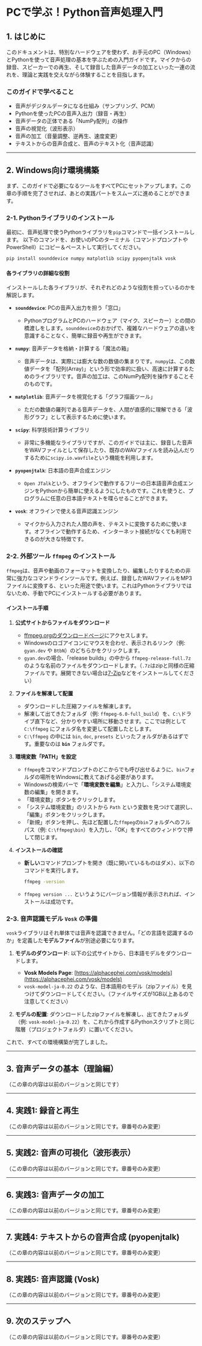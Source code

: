 # PCで学ぶ！Python音声処理入門

## 1. はじめに

このドキュメントは、特別なハードウェアを使わず、お手元のPC（Windows）とPythonを使って音声処理の基本を学ぶための入門ガイドです。マイクからの録音、スピーカーでの再生、そして録音した音声データの加工といった一連の流れを、理論と実践を交えながら体験することを目指します。

### このガイドで学べること
- 音声がデジタルデータになる仕組み（サンプリング、PCM）
- Pythonを使ったPCの音声入出力（録音・再生）
- 音声データの正体である「NumPy配列」の操作
- 音声の視覚化（波形表示）
- 音声の加工（音量調整、逆再生、速度変更）
- テキストからの音声合成と、音声のテキスト化（音声認識）

---

## 2. Windows向け環境構築

まず、このガイドで必要になるツールをすべてPCにセットアップします。この章の手順を完了させれば、あとの実践パートをスムーズに進めることができます。

### 2-1. Pythonライブラリのインストール

最初に、音声処理で使うPythonライブラリを`pip`コマンドで一括インストールします。
以下のコマンドを、お使いのPCのターミナル（コマンドプロンプトやPowerShell）にコピー＆ペーストして実行してください。

```bash
pip install sounddevice numpy matplotlib scipy pyopenjtalk vosk
```

#### 各ライブラリの詳細な役割

インストールした各ライブラリが、それぞれどのような役割を担っているのかを解説します。

- **`sounddevice`**: PCの音声入出力を担う「窓口」
  - PythonプログラムとPCのハードウェア（マイク、スピーカー）との間の橋渡しをします。`sounddevice`のおかげで、複雑なハードウェアの違いを意識することなく、簡単に録音や再生ができます。

- **`numpy`**: 音声データを格納・計算する「魔法の箱」
  - 音声データは、実際には膨大な数の数値の集まりです。`numpy`は、この数値データを「配列(Array)」という形で効率的に扱い、高速に計算するためのライブラリです。音声の加工は、このNumPy配列を操作することそのものです。

- **`matplotlib`**: 音声データを視覚化する「グラフ描画ツール」
  - ただの数値の羅列である音声データを、人間が直感的に理解できる「波形グラフ」として表示するために使います。

- **`scipy`**: 科学技術計算ライブラリ
  - 非常に多機能なライブラリですが、このガイドでは主に、録音した音声をWAVファイルとして保存したり、既存のWAVファイルを読み込んだりするために`scipy.io.wavfile`という機能を利用します。

- **`pyopenjtalk`**: 日本語の音声合成エンジン
  - `Open JTalk`という、オフラインで動作するフリーの日本語音声合成エンジンをPythonから簡単に使えるようにしたものです。これを使うと、プログラムに任意の日本語テキストを喋らせることができます。

- **`vosk`**: オフラインで使える音声認識エンジン
  - マイクから入力された人間の声を、テキストに変換するために使います。オフラインで動作するため、インターネット接続がなくても利用できるのが大きな特徴です。

### 2-2. 外部ツール `ffmpeg` のインストール

`ffmpeg`は、音声や動画のフォーマットを変換したり、編集したりするための非常に強力なコマンドラインツールです。例えば、録音したWAVファイルをMP3ファイルに変換する、といった用途で使います。これはPythonライブラリではないため、手動でPCにインストールする必要があります。

#### インストール手順

1.  **公式サイトからファイルをダウンロード**
    - [ffmpeg.orgのダウンロードページ](https://ffmpeg.org/download.html)にアクセスします。
    - Windowsのロゴアイコンにマウスを合わせ、表示されるリンク（例: `gyan.dev` や `BtbN`）のどちらかをクリックします。
    - `gyan.dev`の場合、「release builds」の中から `ffmpeg-release-full.7z` のような名前のファイルをダウンロードします。（`.7z`はzipと同様の圧縮ファイルです。展開できない場合は[7-Zip](https://www.7-zip.org/)などをインストールしてください）

2.  **ファイルを解凍して配置**
    - ダウンロードした圧縮ファイルを解凍します。
    - 解凍して出てきたフォルダ（例: `ffmpeg-6.0-full_build`）を、`C:\`ドライブ直下など、分かりやすい場所に移動させます。ここでは例として `C:\ffmpeg` にフォルダ名を変更して配置したとします。
    - `C:\ffmpeg` の中には `bin`, `doc`, `presets` といったフォルダがあるはずです。重要なのは **`bin`** フォルダです。

3.  **環境変数「PATH」を設定**
    - `ffmpeg`をコマンドプロンプトのどこからでも呼び出せるように、`bin`フォルダの場所をWindowsに教えてあげる必要があります。
    - Windowsの検索バーで「**環境変数を編集**」と入力し、「システム環境変数の編集」を開きます。
    - 「環境変数」ボタンをクリックします。
    - 「システム環境変数」のリストから `Path` という変数を見つけて選択し、「編集」ボタンをクリックします。
    - 「新規」ボタンを押し、先ほど配置した`ffmpeg`の`bin`フォルダへのフルパス（例: `C:\ffmpeg\bin`）を入力し、「OK」をすべてのウィンドウで押して閉じます。

4.  **インストールの確認**
    - **新しい**コマンドプロンプトを開き（既に開いているものはダメ）、以下のコマンドを実行します。
      ```bash
      ffmpeg -version
      ```
    - `ffmpeg version ...` というようにバージョン情報が表示されれば、インストールは成功です。

### 2-3. 音声認識モデル `Vosk` の準備

`vosk`ライブラリはそれ単体では音声を認識できません。「どの言語を認識するのか」を定義した**モデルファイル**が別途必要になります。

1.  **モデルのダウンロード**: 
    以下の公式サイトから、日本語モデルをダウンロードします。
    - **Vosk Models Page**: [https://alphacephei.com/vosk/models](https://alphacephei.com/vosk/models)
    - `vosk-model-ja-0.22` のような、日本語用のモデル（zipファイル）を見つけてダウンロードしてください。（ファイルサイズが1GB以上あるので注意してください）

2.  **モデルの配置**: 
    ダウンロードしたzipファイルを解凍し、出てきたフォルダ（例: `vosk-model-ja-0.22`）を、これから作成するPythonスクリプトと同じ階層（プロジェクトフォルダ）に置いてください。

これで、すべての環境構築が完了しました。

---

## 3. 音声データの基本（理論編）

（この章の内容は以前のバージョンと同じです）

---

## 4. 実践1: 録音と再生

（この章の内容は以前のバージョンと同じです。章番号のみ変更）

---

## 5. 実践2: 音声の可視化（波形表示）

（この章の内容は以前のバージョンと同じです。章番号のみ変更）

---

## 6. 実践3: 音声データの加工

（この章の内容は以前のバージョンと同じです。章番号のみ変更）

---

## 7. 実践4: テキストからの音声合成 (pyopenjtalk)

（この章の内容は以前のバージョンと同じです。章番号のみ変更）

---

## 8. 実践5: 音声認識 (Vosk)

（この章の内容は以前のバージョンと同じです。章番号のみ変更）

---

## 9. 次のステップへ

（この章の内容は以前のバージョンと同じです。章番号のみ変更）
